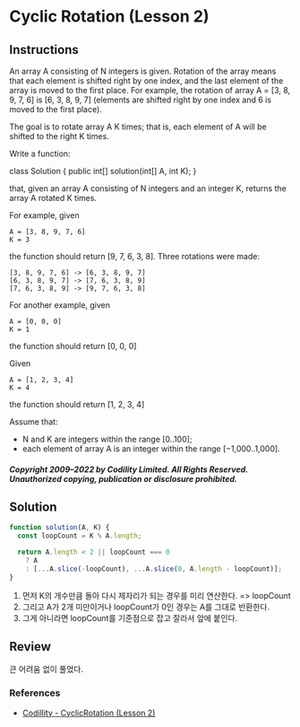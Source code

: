 # Cyclic Rotation (Lesson 2)

## Instructions

An array A consisting of N integers is given. Rotation of the array means that each element is shifted right by one index, and the last element of the array is moved to the first place. For example, the rotation of array A = [3, 8, 9, 7, 6] is [6, 3, 8, 9, 7] (elements are shifted right by one index and 6 is moved to the first place).

The goal is to rotate array A K times; that is, each element of A will be shifted to the right K times.

Write a function:

class Solution \{ public int[] solution(int[] A, int K); \}

that, given an array A consisting of N integers and an integer K, returns the array A rotated K times.

For example, given

    A = [3, 8, 9, 7, 6]
    K = 3

the function should return [9, 7, 6, 3, 8]. Three rotations were made:

    [3, 8, 9, 7, 6] -> [6, 3, 8, 9, 7]
    [6, 3, 8, 9, 7] -> [7, 6, 3, 8, 9]
    [7, 6, 3, 8, 9] -> [9, 7, 6, 3, 8]

For another example, given

    A = [0, 0, 0]
    K = 1

the function should return [0, 0, 0]

Given

    A = [1, 2, 3, 4]
    K = 4

the function should return [1, 2, 3, 4]

Assume that:

- N and K are integers within the range [0..100];
- each element of array A is an integer within the range [−1,000..1,000].

##### Copyright 2009–2022 by Codility Limited. All Rights Reserved. Unauthorized copying, publication or disclosure prohibited.

## Solution

```js
function solution(A, K) {
  const loopCount = K % A.length;

  return A.length < 2 || loopCount === 0
    ? A
    : [...A.slice(-loopCount), ...A.slice(0, A.length - loopCount)];
}
```

1. 먼저 K의 개수만큼 돌아 다시 제자리가 되는 경우를 미리 연산한다. => loopCount
2. 그리고 A가 2개 미만이거나 loopCount가 0인 경우는 A를 그대로 반환한다.
3. 그게 아니라면 loopCount를 기준점으로 잡고 잘라서 앞에 붙인다.

## Review

큰 어려움 없이 풀었다.

### References

- [Codillity - CyclicRotation (Lesson 2)](https://app.codility.com/programmers/lessons/2-arrays/cyclic_rotation)
